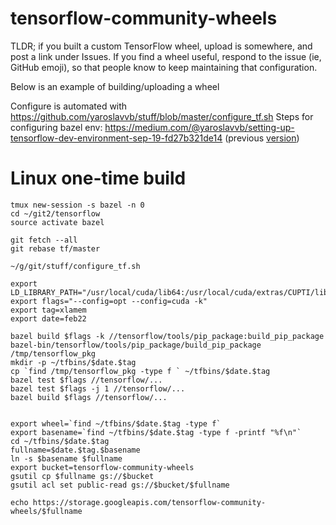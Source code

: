 # tensorflow-community-wheels
TLDR; if you built a custom TensorFlow wheel, upload is somewhere, and post a link under Issues.
If you find a wheel useful, respond to the issue (ie, GitHub emoji), so that people know to keep maintaining that configuration.

Below is an example of building/uploading a wheel

Configure is automated with https://github.com/yaroslavvb/stuff/blob/master/configure_tf.sh
Steps for configuring bazel env: https://medium.com/@yaroslavvb/setting-up-tensorflow-dev-environment-sep-19-fd27b321de14 (previous [version](https://github.com/tensorflow/tensorflow/issues/7443#issuecomment-279182613))

# Linux one-time build
```
tmux new-session -s bazel -n 0
cd ~/git2/tensorflow
source activate bazel

git fetch --all
git rebase tf/master

~/g/git/stuff/configure_tf.sh

export LD_LIBRARY_PATH="/usr/local/cuda/lib64:/usr/local/cuda/extras/CUPTI/lib64:$LD_LIBRARY_PATH"
export flags="--config=opt --config=cuda -k"
export tag=xlamem
export date=feb22

bazel build $flags -k //tensorflow/tools/pip_package:build_pip_package
bazel-bin/tensorflow/tools/pip_package/build_pip_package /tmp/tensorflow_pkg
mkdir -p ~/tfbins/$date.$tag
cp `find /tmp/tensorflow_pkg -type f ` ~/tfbins/$date.$tag
bazel test $flags //tensorflow/...
bazel test $flags -j 1 //tensorflow/...
bazel build $flags //tensorflow/...


export wheel=`find ~/tfbins/$date.$tag -type f`
export basename=`find ~/tfbins/$date.$tag -type f -printf "%f\n"`
cd ~/tfbins/$date.$tag
fullname=$date.$tag.$basename
ln -s $basename $fullname
export bucket=tensorflow-community-wheels
gsutil cp $fullname gs://$bucket
gsutil acl set public-read gs://$bucket/$fullname

echo https://storage.googleapis.com/tensorflow-community-wheels/$fullname
```
